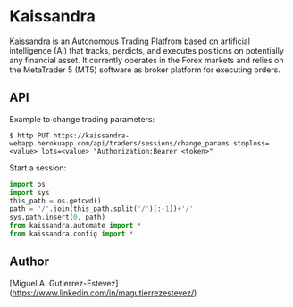 # Kaissandra

Kaissandra is an Autonomous Trading Platfrom based on artificial intelligence (AI) that tracks, perdicts, and executes positions on potentially 
any financial asset. It currently operates in the Forex markets and relies on the MetaTrader 5 (MT5) software as broker platform for executing orders.

## API

Example to change trading parameters:

`$ http PUT https://kaissandra-webapp.herokuapp.com/api/traders/sessions/change_params stoploss=<value> lots=<value> "Authorization:Bearer <token>"`

Start a session:

```python
import os
import sys
this_path = os.getcwd()
path = '/'.join(this_path.split('/')[:-1])+'/'
sys.path.insert(0, path)
from kaissandra.automate import *
from kaissandra.config import *
```
 
## Author

[Miguel A. Gutierrez-Estevez] (https://www.linkedin.com/in/magutierrezestevez/)
